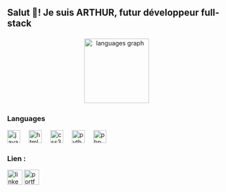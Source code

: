 <h2 align="left">Salut 👋! Je suis ARTHUR, futur développeur full-stack</h2>

###

<div align="center">
   <img src"https://github-readme-stats.vercel.app/api/top-langs/?username=arthurklr&theme=vue-dark&show_icons=true&hide_border=true&layout=compact"></img>
   <img src="https://github-readme-stats.vercel.app/api/top-langs?username=arthurklr&locale=en&hide_title=false&layout=compact&card_width=320&langs_count=5&theme=dracula&hide_border=false" height="150" alt="languages graph"/></img>
</div>

###

<h3 align="left">Languages</h3>

<div align="left">
  <img src="https://cdn.jsdelivr.net/gh/devicons/devicon/icons/javascript/javascript-original.svg" height="30" alt="javascript logo"  />
  <img width="12" />
  <img src="https://cdn.jsdelivr.net/gh/devicons/devicon/icons/html5/html5-original.svg" height="30" alt="html5 logo"  />
  <img width="12" />
  <img src="https://cdn.jsdelivr.net/gh/devicons/devicon/icons/css3/css3-original.svg" height="30" alt="css3 logo"  />
  <img width="12" />
  <img src="https://cdn.jsdelivr.net/gh/devicons/devicon/icons/python/python-original.svg" height="30" alt="python logo"  />
  <img width="12" />
  <img src="https://cdn.jsdelivr.net/gh/devicons/devicon/icons/php/php-original.svg" height="30" alt="php logo"  />
  <img width="12" />
</div>

###


<h3 align='left'>Lien :</h3>

<div align="left">
 <a href='https://www.linkedin.com/in/arthur-kientzler/'><img src="https://static.vecteezy.com/system/resources/previews/023/986/970/non_2x/linkedin-logo-linkedin-logo-transparent-linkedin-icon-transparent-free-free-png.png" height="35" alt="linkedin logo"  /></a>
  <a href='https://arthurklr.github.io/'><img src="https://seeklogo.com/images/A/adobe-portfolio-logo-A289F53AF8-seeklogo.com.png" height="35" alt="portfolio logo"></a>
</div>

